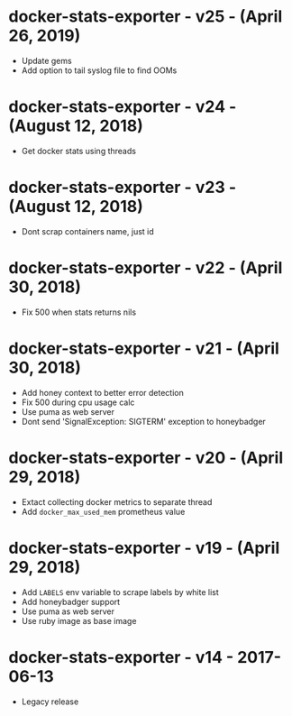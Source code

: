 # docker-stats-exporter - v25 - (April 26, 2019)

* Update gems
* Add option to tail syslog file to find OOMs

# docker-stats-exporter - v24 - (August 12, 2018)

* Get docker stats using threads

# docker-stats-exporter - v23 - (August 12, 2018)

* Dont scrap containers name, just id

# docker-stats-exporter - v22 - (April 30, 2018)

* Fix 500 when stats returns nils

# docker-stats-exporter - v21 - (April 30, 2018)

* Add honey context to better error detection
* Fix 500 during cpu usage calc
* Use puma as web server
* Dont send 'SignalException: SIGTERM' exception to honeybadger

# docker-stats-exporter - v20 - (April 29, 2018)

* Extact collecting docker metrics to separate thread
* Add `docker_max_used_mem` prometheus value

# docker-stats-exporter - v19 - (April 29, 2018)

* Add `LABELS` env variable to scrape labels by white list
* Add honeybadger support
* Use puma as web server
* Use ruby image as base image

# docker-stats-exporter - v14 - 2017-06-13

* Legacy release
